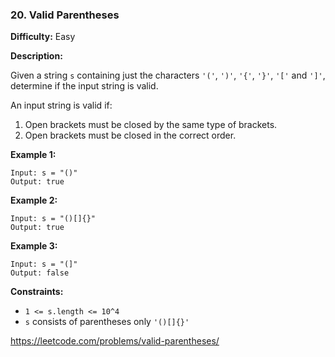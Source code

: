 ### 20. Valid Parentheses

**Difficulty:** Easy

**Description:**

Given a string `s` containing just the characters `'('`, `')'`, `'{'`, `'}'`, `'['` and `']'`, determine if the input string is valid.

An input string is valid if:

1. Open brackets must be closed by the same type of brackets. 
2. Open brackets must be closed in the correct order.

**Example 1:**

    Input: s = "()"
    Output: true

**Example 2:**

    Input: s = "()[]{}"
    Output: true

**Example 3:**

    Input: s = "(]"
    Output: false
    
**Constraints:**
- `1 <= s.length <= 10^4`
- `s` consists of parentheses only `'()[]{}'`

https://leetcode.com/problems/valid-parentheses/
